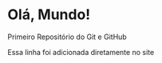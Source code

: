 # Olá, Mundo!
 Primeiro Repositório do Git e GitHub
 
 Essa linha foi adicionada diretamente no site
